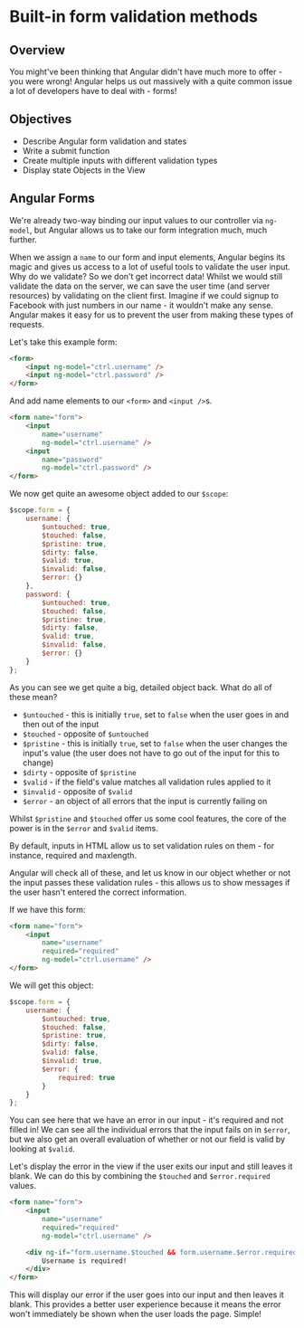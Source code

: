 # Built-in form validation methods

## Overview

You might've been thinking that Angular didn't have much more to offer - you were wrong! Angular helps us out massively with a quite common issue a lot of developers have to deal with - forms!

## Objectives

- Describe Angular form validation and states
- Write a submit function
- Create multiple inputs with different validation types
- Display state Objects in the View

## Angular Forms

We're already two-way binding our input values to our controller via `ng-model`, but Angular allows us to take our form integration much, much further.

When we assign a `name` to our form and input elements, Angular begins its magic and gives us access to a lot of useful tools to validate the user input. Why do we validate? So we don't get incorrect data! Whilst we would still validate the data on the server, we can save the user time (and server resources) by validating on the client first. Imagine if we could signup to Facebook with just numbers in our name - it wouldn't make any sense. Angular makes it easy for us to prevent the user from making these types of requests. 

Let's take this example form:

```html
<form>
	<input ng-model="ctrl.username" />
	<input ng-model="ctrl.password" />
</form>
```

And add name elements to our `<form>` and `<input />`s.

```html
<form name="form">
	<input
		name="username"
		ng-model="ctrl.username" />
	<input
        name="password"
        ng-model="ctrl.password" />
</form>
```

We now get quite an awesome object added to our `$scope`:

```js
$scope.form = {
	username: {
		$untouched: true,
		$touched: false,
		$pristine: true,
		$dirty: false,
		$valid: true,
		$invalid: false,
		$error: {}
	},
	password: {
        $untouched: true,
        $touched: false,
        $pristine: true,
        $dirty: false,
        $valid: true,
        $invalid: false,
        $error: {}
    }
};
```

As you can see we get quite a big, detailed object back. What do all of these mean?

- `$untouched` - this is initially `true`, set to `false` when the user goes in and then out of the input
- `$touched` - opposite of `$untouched`
- `$pristine` - this is initially `true`, set to `false` when the user changes the input's value (the user does not have to go out of the input for this to change)
- `$dirty` - opposite of `$pristine`
- `$valid` - if the field's value matches all validation rules applied to it
- `$invalid` - opposite of `$valid`
- `$error` - an object of all errors that the input is currently failing on

Whilst `$pristine` and `$touched` offer us some cool features, the core of the power is in the `$error` and `$valid` items.

By default, inputs in HTML allow us to set validation rules on them - for instance, required and maxlength.

Angular will check all of these, and let us know in our object whether or not the input passes these validation rules - this allows us to show messages if the user hasn't entered the correct information.

If we have this form:

```html
<form name="form">
	<input
		name="username"
		required="required"
		ng-model="ctrl.username" />
</form>
```

We will get this object:

```js
$scope.form = {
	username: {
		$untouched: true,
		$touched: false,
		$pristine: true,
		$dirty: false,
		$valid: false,
		$invalid: true,
		$error: {
			required: true
		}
	}
};
```

You can see here that we have an error in our input - it's required and not filled in! We can see all the individual errors that the input fails on in `$error`, but we also get an overall evaluation of whether or not our field is valid by looking at `$valid`.

Let's display the error in the view if the user exits our input and still leaves it blank. We can do this by combining the `$touched` and `$error.required` values.

```html
<form name="form">
	<input
		name="username"
		required="required"
		ng-model="ctrl.username" />

	<div ng-if="form.username.$touched && form.username.$error.required">
		Username is required!
	</div>
</form>
```

This will display our error if the user goes into our input and then leaves it blank. This provides a better user experience because it means the error won't immediately be shown when the user loads the page. Simple!
